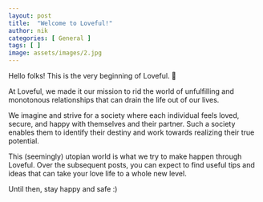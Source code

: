 ```yaml
---
layout: post
title:  "Welcome to Loveful!"
author: nik
categories: [ General ]
tags: [ ]
image: assets/images/2.jpg
---
```


Hello folks! This is the very beginning of Loveful. 👀

At Loveful, we made it our mission to rid the world of unfulfilling and monotonous relationships that can drain the life out of our lives. 

We imagine and strive for a society where each individual feels loved, secure, and happy with themselves and their partner. Such a society enables them to identify their destiny and work towards realizing their true potential.

This (seemingly) utopian world is what we try to make happen through Loveful. Over the subsequent posts, you can expect to find useful tips and ideas that can take your love life to a whole new level.

Until then, stay happy and safe :)
